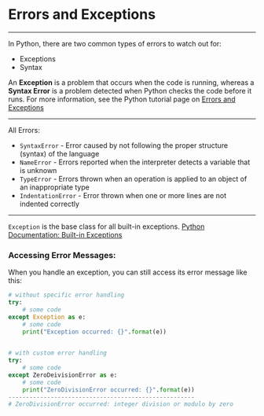 # Errors and Exceptions
---
In Python, there are two common types of errors to watch out for:
+ Exceptions
+ Syntax

An **Exception** is a problem that occurs when the code is running, whereas a **Syntax Error** is a problem detected when Python checks the code before it runs. For more information, see the Python tutorial page on [Errors and Exceptions](https://docs.python.org/3/tutorial/errors.html)

---
All Errors:
+ `SyntaxError` - Error caused by not following the proper structure (syntax) of the language
+ `NameError` - Errors reported when the interpreter detects a variable that is unknown
+ `TypeError` - Errors thrown when an operation is applied to an object of an inappropriate type
+ `IndentationError` - Error thrown when one or more lines are not indented correctly


---
`Exception` is the base class for all built-in exceptions.
[Python Documentation: Built-in Exceptions](https://docs.python.org/3/library/exceptions.html#bltin-exceptions)

### Accessing Error Messages:
When you handle an exception, you can still access its error message like this:
```py
# without specific error handling
try:
	# some code
except Exception as e:
	# some code
	print("Exception occurred: {}".format(e))
	

# with custom error handling
try:
	# some code
except ZeroDeivisionError as e:
	# some code
	print("ZeroDivisionError occurred: {}".format(e))
-----------------------------------------------------
# ZeroDivisionError occurred: integer division or modulo by zero
```